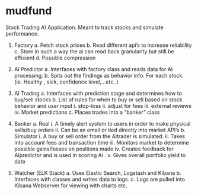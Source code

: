 # mudfund

Stock Trading AI Application. Meant to track stocks and simulate performance.


1.	Factory
  a.	Fetch stock prices
  b.	Read different api’s to increase reliability
  c.	Store in such a way the ai can read back granularity but still be efficient
  d.	Possible compression 

2.	AI Predictor
  a.	Interfaces with factory class and reads data for AI processing.
  b.	Spits out the findings as behavior info. For each stock. (ie. Healthy , sick, confidence level,…etc..)

3.	AI Trading 
  a.	Interfaces with prediction stage and determines how to buy/sell stocks
  b.	List of rules for when to buy or sell based on stock behavior and user input 
    i.	stop-loss
    ii.	 adjust for fees
    iii.	 external reviews 
    iv.	Market predictions
  c.	Places trades into a “banker” class

4.	Banker 
  a.	Real 
    i.	A timely alert system to users in order to make physical sells/buy orders
    ii.	Can be an email or tied directly into market API’s
  b.	Simulator 
    i.	A buy or sell order from the AItrader is simulated.
    ii.	Takes into account fees and transaction time
    iii.	Monitors market to determine possible gains/losses on positions made
    iv.	Creates feedback for AIpredictor and is used in scoring AI .
    v.	Gives overall portfolio yield to date

5.	Watcher (ELK Stack) 
  a.	Uses Elastic Search, Logstash and Kibana
  b.	Interfaces with classes and writes data to logs.
  c.	Logs are pulled into Kibana Webserver for viewing with charts etc.  
